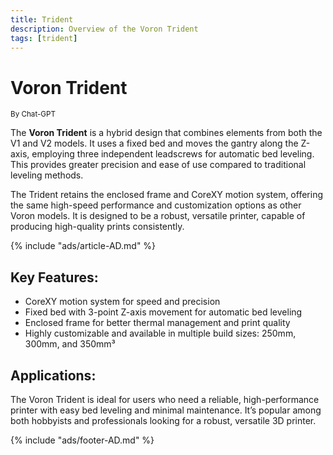 ```yaml
---
title: Trident
description: Overview of the Voron Trident
tags: [trident]
---
```


# **Voron Trident**
<sup>By Chat-GPT</sup>

The **Voron Trident** is a hybrid design that combines elements from both the V1 and V2 models. It uses a fixed bed and moves the gantry along the Z-axis, employing three independent leadscrews for automatic bed leveling. This provides greater precision and ease of use compared to traditional leveling methods.

The Trident retains the enclosed frame and CoreXY motion system, offering the same high-speed performance and customization options as other Voron models. It is designed to be a robust, versatile printer, capable of producing high-quality prints consistently.

{% include "ads/article-AD.md" %}

## **Key Features:**
- CoreXY motion system for speed and precision
- Fixed bed with 3-point Z-axis movement for automatic bed leveling
- Enclosed frame for better thermal management and print quality
- Highly customizable and available in multiple build sizes: 250mm, 300mm, and 350mm³

## **Applications:**
The Voron Trident is ideal for users who need a reliable, high-performance printer with easy bed leveling and minimal maintenance. It’s popular among both hobbyists and professionals looking for a robust, versatile 3D printer.

{% include "ads/footer-AD.md" %}

